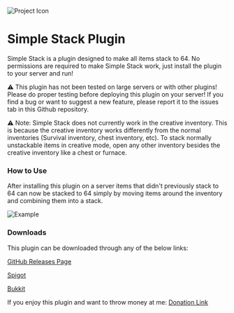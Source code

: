 ![Project Icon](https://user-images.githubusercontent.com/58639173/90967216-ffc61900-e4a9-11ea-88bc-169dd28c8735.png)

# Simple Stack Plugin
Simple Stack is a plugin designed to make all items stack to 64. No permissions are required to make Simple Stack work, 
just install the plugin to your server and run!

:warning: This plugin has not been tested on large servers or with other plugins! Please do proper testing before 
deploying this plugin on your server! If you find a bug or want to suggest a new feature, please report it to
the issues tab in this Github repository.

:warning: Note: Simple Stack does not currently work in the creative inventory. This is because the creative inventory 
works differently from the normal inventories (Survival inventory, chest inventory, etc). To stack normally unstackable 
items in creative mode, open any other inventory besides the creative inventory like a chest or furnace.

### How to Use

After installing this plugin on a server items that didn't previously stack to 64 can now be stacked to 64
simply by moving items around the inventory and combining them into a stack.

![Example](https://user-images.githubusercontent.com/58639173/90967434-479a6f80-e4ad-11ea-8758-9ba1be2494df.gif)

### Downloads

This plugin can be downloaded through any of the below links:

[GitHub Releases Page](https://github.com/Mikedeejay2/SimpleStackPlugin/releases)

[Spigot](https://www.spigotmc.org/resources/simple-stack.83044/)

[Bukkit](https://dev.bukkit.org/projects/simple-stack)

If you enjoy this plugin and want to throw money at me: [Donation Link](paypal.me/mikedeejay2)
